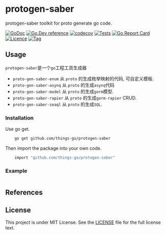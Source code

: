 # protogen-saber
protogen-saber toolkit for proto generate go code. 

[![GoDoc](https://godoc.org/github.com/things-go/protogen-saber?status.svg)](https://godoc.org/github.com/things-go/protogen-saber)
[![Go.Dev reference](https://img.shields.io/badge/go.dev-reference-blue?logo=go&logoColor=white)](https://pkg.go.dev/github.com/things-go/protogen-saber?tab=doc)
[![codecov](https://codecov.io/gh/things-go/protogen-saber/branch/main/graph/badge.svg)](https://codecov.io/gh/things-go/protogen-saber)
[![Tests](https://github.com/things-go/protogen-saber/actions/workflows/ci.yml/badge.svg)](https://github.com/things-go/protogen-saber/actions/workflows/ci.yml)
[![Go Report Card](https://goreportcard.com/badge/github.com/things-go/protogen-saber)](https://goreportcard.com/report/github.com/things-go/protogen-saber)
[![Licence](https://img.shields.io/github/license/things-go/protogen-saber)](https://raw.githubusercontent.com/things-go/protogen-saber/main/LICENSE)
[![Tag](https://img.shields.io/github/v/tag/things-go/protogen-saber)](https://github.com/things-go/protogen-saber/tags)

## Usage

`protogen-saber`是一个`go`工程工具生成器

- `proto-gen-saber-enum` 从 `proto` 的生成枚举映射的代码, 可自定义模板.
- `proto-gen-saber-asynq` 从 `proto` 的生成`asynq`代码
- `proto-gen-saber-model` 从 `proto` 的生成`gorm`模型.
- `proto-gen-saber-rapier` 从 `proto` 的生成`gorm-rapier` CRUD.
- `proto-gen-saber-seaql` 从 `proto` 的生成`SQL`.

### Installation

Use go get.
```bash
    go get github.com/things-go/protogen-saber
```

Then import the package into your own code.
```bash
    import "github.com/things-go/protogen-saber"
```

### Example

[embedmd]:# (examples/main.go go)
```go

```

## References

## License

This project is under MIT License. See the [LICENSE](LICENSE) file for the full license text.